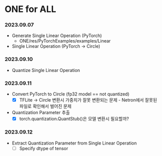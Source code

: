 # ONE for ALL

### 2023.09.07
* Generate Single Linear Operation (PyTorch)
    * ONE/res/PyTorchExamples/examples/Linear
* Single Linear Operation (PyTorch -> Circle)

### 2023.09.10
* Quantize Single Linear Operation

### 2023.09.11
* Convert PyTorch to Circle (fp32 model == not quantized)
    - [X] TFLite -> Circle 변환시 가중치가 잘못 변환되는 문제
          - Netron에서 잘못된 파일로 확인해서 벌어진 문제
* Quantization Parameter 추출
    - [X] torch.quantization.QuantStub()은 모델 변환시 필요할까?

### 2023.09.12
* Extract Quantization Parameter from Single Linear Operation
    - [ ] Specify dtype of tensor

